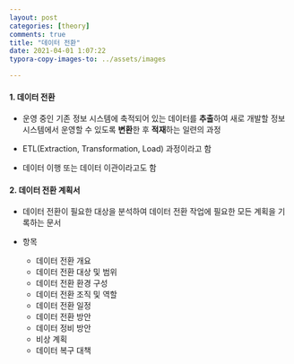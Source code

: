 ```yaml
---
layout: post
categories: [theory]
comments: true
title: "데이터 전환"
date: 2021-04-01 1:07:22
typora-copy-images-to: ../assets/images

---
```


#### 1. 데이터 **전환**

- 운영 중인 기존 정보 시스템에 축적되어 있는 데이터를 **추출**하여 새로 개발할 정보 시스템에서 운영할 수 있도록 **변환**한 후 **적재**하는 일련의 과정

- ETL(Extraction, Transformation, Load) 과정이라고 함
- 데이터 이행 또는 데이터 이관이라고도 함

#### 2. 데이터 전환 계획서

- 데이터 전환이 필요한 대상을 분석하여 데이터 전환 작업에 필요한 모든 계획을 기록하는 문서

- 항목

  - 데이터 전환 개요
  - 데이터 전환 대상 및 범위
  - 데이터 전환 환경 구성
  - 데이터 전환 조직 및 역할
  - 데이터 전환 일정
  - 데이터 전환 방안
  - 데이터 정비 방안
  - 비상 계획
  - 데이터 복구 대책

  